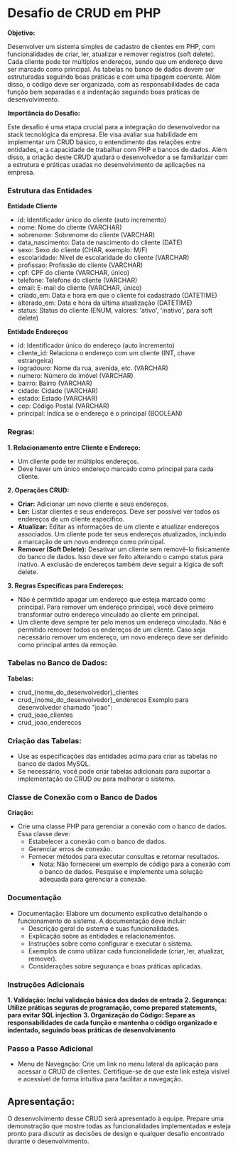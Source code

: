 # Desafio de CRUD em PHP

**Objetivo:**

Desenvolver um sistema simples de cadastro de clientes em PHP, com funcionalidades de criar, ler, atualizar e remover registros (soft delete). Cada cliente pode ter múltiplos endereços, sendo que um endereço deve ser marcado como principal. As tabelas no banco de dados devem ser estruturadas seguindo boas práticas e com uma tipagem coerente. Além disso, o código deve ser organizado, com as responsabilidades de cada função bem separadas e a indentação seguindo boas práticas de desenvolvimento.

**Importância do Desafio:**
  
Este desafio é uma etapa crucial para a integração do desenvolvedor na stack tecnológica da empresa. Ele visa avaliar sua habilidade em implementar um CRUD básico, o entendimento das relações entre entidades, e a capacidade de trabalhar com PHP e bancos de dados. Além disso, a criação deste CRUD ajudará o desenvolvedor a se familiarizar com a estrutura e práticas usadas no desenvolvimento de aplicações na empresa.

### Estrutura das Entidades
**Entidade Cliente**

* id: Identificador único do cliente (auto incremento)
* nome: Nome do cliente (VARCHAR)
* sobrenome: Sobrenome do cliente (VARCHAR)
* data_nascimento: Data de nascimento do cliente (DATE)
* sexo: Sexo do cliente (CHAR, exemplo: M/F)
* escolaridade: Nível de escolaridade do cliente (VARCHAR)
* profissao: Profissão do cliente (VARCHAR)
* cpf: CPF do cliente (VARCHAR, único)
* telefone: Telefone do cliente (VARCHAR)
* email: E-mail do cliente (VARCHAR, único)
* criado_em: Data e hora em que o cliente foi cadastrado (DATETIME)
* alterado_em: Data e hora da última atualização (DATETIME)
* status: Status do cliente (ENUM, valores: 'ativo', 'inativo', para soft delete)

**Entidade Endereços**
* id: Identificador único do endereço (auto incremento)
* cliente_id: Relaciona o endereço com um cliente (INT, chave estrangeira)
* logradouro: Nome da rua, avenida, etc. (VARCHAR)
* numero: Número do imóvel (VARCHAR)
* bairro: Bairro (VARCHAR)
* cidade: Cidade (VARCHAR)
* estado: Estado (VARCHAR)
* cep: Código Postal (VARCHAR)
* principal: Indica se o endereço é o principal (BOOLEAN)

### Regras:
**1. Relacionamento entre Cliente e Endereço:**
- Um cliente pode ter múltiplos endereços.
- Deve haver um único endereço marcado como principal para cada cliente.

**2. Operações CRUD:**
- **Criar:** Adicionar um novo cliente e seus endereços.
- **Ler:** Listar clientes e seus endereços. Deve ser possível ver todos os endereços de um cliente específico.
- **Atualizar:** Editar as informações de um cliente e atualizar endereços associados. Um cliente pode ter seus endereços atualizados, incluindo a marcação de um novo endereço como principal.
- **Remover (Soft Delete):** Desativar um cliente sem removê-lo fisicamente do banco de dados. Isso deve ser feito alterando o campo status para inativo. A exclusão de endereços também deve seguir a lógica de soft delete.

**3. Regras Específicas para Endereços:**
- Não é permitido apagar um endereço que esteja marcado como principal. Para remover um endereço principal, você deve primeiro transformar outro endereço vinculado ao cliente em principal.
- Um cliente deve sempre ter pelo menos um endereço vinculado. Não é permitido remover todos os endereços de um cliente. Caso seja necessário remover um endereço, um novo endereço deve ser definido como principal antes da remoção.

### Tabelas no Banco de Dados:
**Tabelas:**
- crud_{nome_do_desenvolvedor}_clientes
- crud_{nome_do_desenvolvedor}_enderecos
Exemplo para desenvolvedor chamado "joao":
- crud_joao_clientes
- crud_joao_enderecos
### Criação das Tabelas:
- Use as especificações das entidades acima para criar as tabelas no banco de dados MySQL.
- Se necessário, você pode criar tabelas adicionais para suportar a implementação do CRUD ou para melhorar o sistema.
### Classe de Conexão com o Banco de Dados
**Criação:**
- Crie uma classe PHP para gerenciar a conexão com o banco de dados. Essa classe deve:
  - Estabelecer a conexão com o banco de dados.
  - Gerenciar erros de conexão.
  - Fornecer métodos para executar consultas e retornar resultados.
    - Nota: Não fornecerei um exemplo de código para a conexão com o banco de dados. Pesquise e implemente uma solução adequada para gerenciar a conexão.
      
### Documentação
- Documentação: Elabore um documento explicativo detalhando o funcionamento do sistema. A documentação deve incluir:
  - Descrição geral do sistema e suas funcionalidades.
  - Explicação sobre as entidades e relacionamentos.
  - Instruções sobre como configurar e executar o sistema.
  - Exemplos de como utilizar cada funcionalidade (criar, ler, atualizar, remover).
  - Considerações sobre segurança e boas práticas aplicadas.
### Instruções Adicionais
**1. Validação: Inclui validação básica dos dados de entrada**
**2. Segurança: Utilize práticas seguras de programação, como prepared statements, para evitar SQL injection**
**3. Organização do Código: Separe as responsabilidades de cada função e mantenha o código organizado e indentado, seguindo boas práticas de desenvolvimento**

### Passo a Passo Adicional
-  Menu de Navegação: Crie um link no menu lateral da aplicação para acessar o CRUD de clientes. Certifique-se de que este link esteja visível e acessível de forma intuitiva para facilitar a navegação.

## Apresentação:
O desenvolvimento desse CRUD será apresentado à equipe. Prepare uma demonstração que mostre todas as funcionalidades implementadas e esteja pronto para discutir as decisões de design e qualquer desafio encontrado durante o desenvolvimento.

